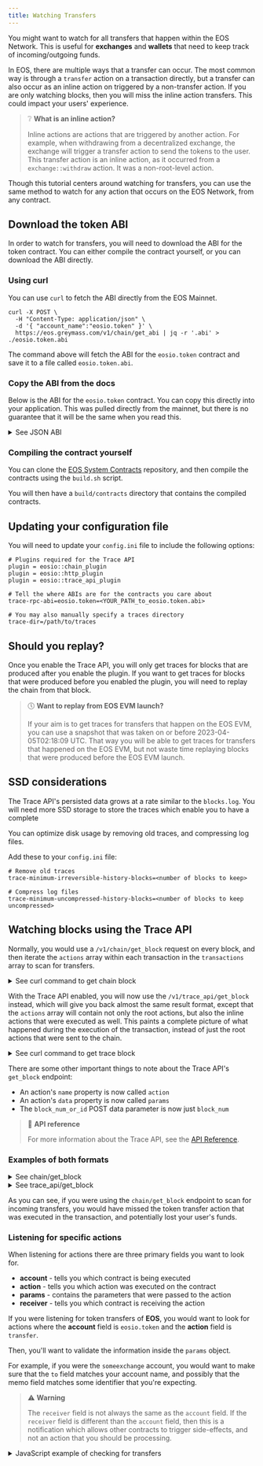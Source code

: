 ```yaml
---
title: Watching Transfers
---
```


You might want to watch for all transfers that happen within the EOS Network. This is useful for **exchanges** and 
**wallets** that need to keep track of incoming/outgoing funds.

In EOS, there are multiple ways that a transfer can occur. The most common way is through a `transfer` action on a transaction
directly, but a transfer can also occur as an inline action on triggered by a non-transfer action. If you are only
watching blocks, then you will miss the inline action transfers. This could impact your users' experience.

> ❔ **What is an inline action?**
>
> Inline actions are actions that are triggered by another action. For example, when withdrawing from a decentralized 
> exchange, the exchange will trigger a transfer action to send the tokens to the user. This transfer action is an inline
> action, as it occurred from a `exchange::withdraw` action. It was a non-root-level action.

Though this tutorial centers around watching for transfers, you can use the same method to watch for any action that
occurs on the EOS Network, from any contract.

## Download the token ABI

In order to watch for transfers, you will need to download the ABI for the token contract. You can either compile the 
contract yourself, or you can download the ABI directly.

### Using curl

You can use `curl` to fetch the ABI directly from the EOS Mainnet.

```shell
curl -X POST \
  -H "Content-Type: application/json" \
  -d '{ "account_name":"eosio.token" }' \
  https://eos.greymass.com/v1/chain/get_abi | jq -r '.abi' > ./eosio.token.abi
```

The command above will fetch the ABI for the `eosio.token` contract and save it to a file called `eosio.token.abi`.

### Copy the ABI from the docs

Below is the ABI for the `eosio.token` contract. You can copy this directly into your application.
This was pulled directly from the mainnet, but there is no guarantee that it will be the same when you
read this.

<details>
    <summary>See JSON ABI</summary>

```json
{
  "account_name": "eosio.token",
  "abi": {
    "version": "eosio::abi/1.1",
    "types": [],
    "structs": [
      {
        "name": "account",
        "base": "",
        "fields": [
          {
            "name": "balance",
            "type": "asset"
          }
        ]
      },
      {
        "name": "close",
        "base": "",
        "fields": [
          {
            "name": "owner",
            "type": "name"
          },
          {
            "name": "symbol",
            "type": "symbol"
          }
        ]
      },
      {
        "name": "create",
        "base": "",
        "fields": [
          {
            "name": "issuer",
            "type": "name"
          },
          {
            "name": "maximum_supply",
            "type": "asset"
          }
        ]
      },
      {
        "name": "currency_stats",
        "base": "",
        "fields": [
          {
            "name": "supply",
            "type": "asset"
          },
          {
            "name": "max_supply",
            "type": "asset"
          },
          {
            "name": "issuer",
            "type": "name"
          }
        ]
      },
      {
        "name": "issue",
        "base": "",
        "fields": [
          {
            "name": "to",
            "type": "name"
          },
          {
            "name": "quantity",
            "type": "asset"
          },
          {
            "name": "memo",
            "type": "string"
          }
        ]
      },
      {
        "name": "open",
        "base": "",
        "fields": [
          {
            "name": "owner",
            "type": "name"
          },
          {
            "name": "symbol",
            "type": "symbol"
          },
          {
            "name": "ram_payer",
            "type": "name"
          }
        ]
      },
      {
        "name": "retire",
        "base": "",
        "fields": [
          {
            "name": "quantity",
            "type": "asset"
          },
          {
            "name": "memo",
            "type": "string"
          }
        ]
      },
      {
        "name": "transfer",
        "base": "",
        "fields": [
          {
            "name": "from",
            "type": "name"
          },
          {
            "name": "to",
            "type": "name"
          },
          {
            "name": "quantity",
            "type": "asset"
          },
          {
            "name": "memo",
            "type": "string"
          }
        ]
      }
    ],
    "actions": [
      {
        "name": "close",
        "type": "close",
        "ricardian_contract": "---\nspec_version: \"0.2.0\"\ntitle: Close Token Balance\nsummary: 'Close {{nowrap owner}}’s zero quantity balance'\nicon: https://raw.githubusercontent.com/cryptokylin/eosio.contracts/v1.7.0/contracts/icons/token.png#207ff68b0406eaa56618b08bda81d6a0954543f36adc328ab3065f31a5c5d654\n---\n\n{{owner}} agrees to close their zero quantity balance for the {{symbol_to_symbol_code symbol}} token.\n\nRAM will be refunded to the RAM payer of the {{symbol_to_symbol_code symbol}} token balance for {{owner}}."
      },
      {
        "name": "create",
        "type": "create",
        "ricardian_contract": "---\nspec_version: \"0.2.0\"\ntitle: Create New Token\nsummary: 'Create a new token'\nicon: https://raw.githubusercontent.com/cryptokylin/eosio.contracts/v1.7.0/contracts/icons/token.png#207ff68b0406eaa56618b08bda81d6a0954543f36adc328ab3065f31a5c5d654\n---\n\n{{$action.account}} agrees to create a new token with symbol {{asset_to_symbol_code maximum_supply}} to be managed by {{issuer}}.\n\nThis action will not result any any tokens being issued into circulation.\n\n{{issuer}} will be allowed to issue tokens into circulation, up to a maximum supply of {{maximum_supply}}.\n\nRAM will deducted from {{$action.account}}’s resources to create the necessary records."
      },
      {
        "name": "issue",
        "type": "issue",
        "ricardian_contract": "---\nspec_version: \"0.2.0\"\ntitle: Issue Tokens into Circulation\nsummary: 'Issue {{nowrap quantity}} into circulation and transfer into {{nowrap to}}’s account'\nicon: https://raw.githubusercontent.com/cryptokylin/eosio.contracts/v1.7.0/contracts/icons/token.png#207ff68b0406eaa56618b08bda81d6a0954543f36adc328ab3065f31a5c5d654\n---\n\nThe token manager agrees to issue {{quantity}} into circulation, and transfer it into {{to}}’s account.\n\n{{#if memo}}There is a memo attached to the transfer stating:\n{{memo}}\n{{/if}}\n\nIf {{to}} does not have a balance for {{asset_to_symbol_code quantity}}, or the token manager does not have a balance for {{asset_to_symbol_code quantity}}, the token manager will be designated as the RAM payer of the {{asset_to_symbol_code quantity}} token balance for {{to}}. As a result, RAM will be deducted from the token manager’s resources to create the necessary records.\n\nThis action does not allow the total quantity to exceed the max allowed supply of the token."
      },
      {
        "name": "open",
        "type": "open",
        "ricardian_contract": "---\nspec_version: \"0.2.0\"\ntitle: Open Token Balance\nsummary: 'Open a zero quantity balance for {{nowrap owner}}'\nicon: https://raw.githubusercontent.com/cryptokylin/eosio.contracts/v1.7.0/contracts/icons/token.png#207ff68b0406eaa56618b08bda81d6a0954543f36adc328ab3065f31a5c5d654\n---\n\n{{ram_payer}} agrees to establish a zero quantity balance for {{owner}} for the {{symbol_to_symbol_code symbol}} token.\n\nIf {{owner}} does not have a balance for {{symbol_to_symbol_code symbol}}, {{ram_payer}} will be designated as the RAM payer of the {{symbol_to_symbol_code symbol}} token balance for {{owner}}. As a result, RAM will be deducted from {{ram_payer}}’s resources to create the necessary records."
      },
      {
        "name": "retire",
        "type": "retire",
        "ricardian_contract": "---\nspec_version: \"0.2.0\"\ntitle: Remove Tokens from Circulation\nsummary: 'Remove {{nowrap quantity}} from circulation'\nicon: https://raw.githubusercontent.com/cryptokylin/eosio.contracts/v1.7.0/contracts/icons/token.png#207ff68b0406eaa56618b08bda81d6a0954543f36adc328ab3065f31a5c5d654\n---\n\nThe token manager agrees to remove {{quantity}} from circulation, taken from their own account.\n\n{{#if memo}} There is a memo attached to the action stating:\n{{memo}}\n{{/if}}"
      },
      {
        "name": "transfer",
        "type": "transfer",
        "ricardian_contract": "---\nspec_version: \"0.2.0\"\ntitle: Transfer Tokens\nsummary: 'Send {{nowrap quantity}} from {{nowrap from}} to {{nowrap to}}'\nicon: https://raw.githubusercontent.com/cryptokylin/eosio.contracts/v1.7.0/contracts/icons/transfer.png#5dfad0df72772ee1ccc155e670c1d124f5c5122f1d5027565df38b418042d1dd\n---\n\n{{from}} agrees to send {{quantity}} to {{to}}.\n\n{{#if memo}}There is a memo attached to the transfer stating:\n{{memo}}\n{{/if}}\n\nIf {{from}} is not already the RAM payer of their {{asset_to_symbol_code quantity}} token balance, {{from}} will be designated as such. As a result, RAM will be deducted from {{from}}’s resources to refund the original RAM payer.\n\nIf {{to}} does not have a balance for {{asset_to_symbol_code quantity}}, {{from}} will be designated as the RAM payer of the {{asset_to_symbol_code quantity}} token balance for {{to}}. As a result, RAM will be deducted from {{from}}’s resources to create the necessary records."
      }
    ],
    "tables": [
      {
        "name": "accounts",
        "index_type": "i64",
        "key_names": [],
        "key_types": [],
        "type": "account"
      },
      {
        "name": "stat",
        "index_type": "i64",
        "key_names": [],
        "key_types": [],
        "type": "currency_stats"
      }
    ],
    "ricardian_clauses": [],
    "error_messages": [],
    "abi_extensions": [],
    "variants": [],
    "action_results": []
  }
}
```

</details>

### Compiling the contract yourself

You can clone the [EOS System Contracts](https://github.com/eosnetworkfoundation/eos-system-contracts/) repository,
and then compile the contracts using the `build.sh` script.

You will then have a `build/contracts` directory that contains the compiled contracts.

## Updating your configuration file

You will need to update your `config.ini` file to include the following options:

```shell
# Plugins required for the Trace API
plugin = eosio::chain_plugin
plugin = eosio::http_plugin
plugin = eosio::trace_api_plugin

# Tell the where ABIs are for the contracts you care about 
trace-rpc-abi=eosio.token=<YOUR_PATH_to_eosio.token.abi>

# You may also manually specify a traces directory
trace-dir=/path/to/traces
```

## Should you replay?

Once you enable the Trace API, you will only get traces for blocks that are produced after you enable the plugin. 
If you want to get traces for blocks that were produced before you enabled the plugin, you will need to replay the chain
from that block.

> 🕔 **Want to replay from EOS EVM launch?**
> 
> If your aim is to get traces for transfers that happen on the EOS EVM, you can use a snapshot that was taken on or before
> 2023-04-05T02:18:09 UTC. That way you will be able to get traces for transfers that happened on the EOS EVM, but not 
> waste time replaying blocks that were produced before the EOS EVM launch.

## SSD considerations

The Trace API's persisted data grows at a rate similar to the `blocks.log`. You will need more SSD storage to store the
traces which enable you to have a complete 

You can optimize disk usage by removing old traces, and compressing log files.

Add these to your `config.ini` file:
```shell
# Remove old traces
trace-minimum-irreversible-history-blocks=<number of blocks to keep>

# Compress log files
trace-minimum-uncompressed-history-blocks=<number of blocks to keep uncompressed>
```

## Watching blocks using the Trace API

Normally, you would use a `/v1/chain/get_block` request on every block, and then iterate the `actions` array within each
transaction in the `transactions` array to scan for transfers.

<details>
    <summary>See curl command to get chain block</summary>

```shell
curl -X POST \
   -H "Content-Type: application/json" \
   -d '{ "block_num_or_id": 2 }' \
   http://127.0.0.1:8888/v1/chain/get_block | jq
```

</details>

With the Trace API enabled, you will now use the `/v1/trace_api/get_block` instead, which will give you back almost the same result format, 
except that the `actions` array will contain not only the root actions, but also the inline actions that were executed as well. 
This paints a complete picture of what happened during the execution of the transaction, instead of just the root actions that were sent to the chain.

<details>
    <summary>See curl command to get trace block</summary>

```shell
curl -X POST \
   -H "Content-Type: application/json" \
   -d '{ "block_num": 2 }' \
   http://127.0.0.1:8888/v1/trace_api/get_block | jq
```

</details>

There are some other important things to note about the Trace API's `get_block` endpoint:
- An action's `name` property is now called `action`
- An action's `data` property is now called `params`
- The `block_num_or_id` POST data parameter is now just `block_num`

> 📄 **API reference**
>
> For more information about the Trace API, see the [API Reference](https://docs.eosnetwork.com/apis/leap/latest/trace_api.api).


### Examples of both formats

<details>
    <summary>See chain/get_block</summary>

```json
{
  "timestamp": "2023-06-02T15:10:56.500",
  "producer": "eosio",
  "confirmed": 0,
  "previous": "000000140022c6320e45d8d390e686b6ce6148db4d602884be01776ad8d18c46",
  "transaction_mroot": "430716daff9428cf0327dd9fd08478295a4422bf303b13a74d88379a5e89ff5f",
  "action_mroot": "3ee0e97056c1c592ee755d9d26e178d810dba8c0af57410632fc0e7c4ac9f9a0",
  "schedule_version": 0,
  "new_producers": null,
  "producer_signature": "SIG_K1_KiSmFVmh498vHRj5rzWvFKo1zJDV2vUv5hfQVwpyj1GtYF1wSedAkJ2zihMWMjFWxqZmWVJZtW3wCFLBtAEDTSxjK7deQV",
  "transactions": [
    {
      "status": "executed",
      "cpu_usage_us": 192,
      "net_usage_words": 17,
      "trx": {
        "id": "1c073fe57292a253ea18cd7075c5420301038197806eeda51e94a33ce63be935",
        "signatures": [
          "SIG_K1_KVPDUxX5DbokbpYj9VgNZw3AZHu9HCLcH2CJbMhJuY2MfcufaLcaRz3KAwLJd12JkoR6r1EUN2XeTVjrDtorKFMiMwnd4f"
        ],
        "compression": "none",
        "packed_context_free_data": "",
        "context_free_data": [],
        "packed_trx": "9e067a641300ba187bdd00000000010000e82a01ea3055000000dcdcd4b2e3010000000000000e3d00000000a8ed3232270000000000000e3da08601000000000004454f5300000000a0d8340d75a524c50631323334353600",
        "transaction": {
          "expiration": "2023-06-02T15:11:26",
          "ref_block_num": 19,
          "ref_block_prefix": 3715831994,
          "max_net_usage_words": 0,
          "max_cpu_usage_ms": 0,
          "delay_sec": 0,
          "context_free_actions": [],
          "actions": [
            {
              "account": "eosio.dex",
              "name": "withdraw",
              "authorization": [
                {
                  "actor": "bob",
                  "permission": "active"
                }
              ],
              "data": {
                "account": "bob",
                "quantity": "10.0000 EOS",
                "to": "someexchange",
                "memo": "123456"
              },
              "hex_data": "0000000000000e3da08601000000000004454f5300000000a0d8340d75a524c506313233343536"
            }
          ]
        }
      }
    }
  ],
  "id": "000000157b7f9e05cf80f8861df6e6bda357230ed7c8a29409d5c5d823fc0a1f",
  "block_num": 21,
  "ref_block_prefix": 2264432847
}
```
</details>

<details>
    <summary>See trace_api/get_block</summary>

```json
{
  "id": "000000157b7f9e05cf80f8861df6e6bda357230ed7c8a29409d5c5d823fc0a1f",
  "number": 21,
  "previous_id": "000000140022c6320e45d8d390e686b6ce6148db4d602884be01776ad8d18c46",
  "status": "irreversible",
  "timestamp": "2023-06-02T15:10:56.500Z",
  "producer": "eosio",
  "transaction_mroot": "430716daff9428cf0327dd9fd08478295a4422bf303b13a74d88379a5e89ff5f",
  "action_mroot": "3ee0e97056c1c592ee755d9d26e178d810dba8c0af57410632fc0e7c4ac9f9a0",
  "schedule_version": 0,
  "transactions": [
    {
      "id": "2529fa879b6a4d7a75f892ab2ee9ace8c322355c2700c713b38c5b4aba023c2b",
      "block_num": 21,
      "block_time": "2023-06-02T15:10:56.500",
      "producer_block_id": null,
      "actions": [
        {
          "global_sequence": 50,
          "receiver": "eosio",
          "account": "eosio",
          "action": "onblock",
          "authorization": [
            {
              "account": "eosio",
              "permission": "active"
            }
          ],
          "data": "008619580000000000ea3055000000000013ce0c73faba187bdd5bce9432d8a5505b8da7a0a88a89d4c063d27b770000000000000000000000000000000000000000000000000000000000000000ceb2eeb65028c5680dfc06486faad42bfd7ff4c6e3b211058eff625d0d1f212f000000000000",
          "return_value": ""
        }
      ],
      "status": "executed",
      "cpu_usage_us": 100,
      "net_usage_words": 0,
      "signatures": [],
      "transaction_header": {
        "expiration": "2023-06-02T15:10:57",
        "ref_block_num": 20,
        "ref_block_prefix": 3554166030,
        "max_net_usage_words": 0,
        "max_cpu_usage_ms": 0,
        "delay_sec": 0
      }
    },
    {
      "id": "1c073fe57292a253ea18cd7075c5420301038197806eeda51e94a33ce63be935",
      "block_num": 21,
      "block_time": "2023-06-02T15:10:56.500",
      "producer_block_id": null,
      "actions": [
        {
          "global_sequence": 51,
          "receiver": "eosio.dex",
          "account": "eosio.dex",
          "action": "withdraw",
          "authorization": [
            {
              "account": "bob",
              "permission": "active"
            }
          ],
          "data": "0000000000000e3da08601000000000004454f5300000000a0d8340d75a524c506313233343536",
          "return_value": ""
        },
        {
          "global_sequence": 52,
          "receiver": "eosio.token",
          "account": "eosio.token",
          "action": "transfer",
          "authorization": [
            {
              "account": "eosio.dex",
              "permission": "active"
            }
          ],
          "data": "0000e82a01ea3055a0d8340d75a524c5a08601000000000004454f530000000006313233343536",
          "return_value": "",
          "params": {
            "from": "eosio.dex",
            "to": "someexchange",
            "quantity": "10.0000 EOS",
            "memo": "123456"
          }
        },
        {
          "global_sequence": 53,
          "receiver": "eosio.dex",
          "account": "eosio.token",
          "action": "transfer",
          "authorization": [
            {
              "account": "eosio.dex",
              "permission": "active"
            }
          ],
          "data": "0000e82a01ea3055a0d8340d75a524c5a08601000000000004454f530000000006313233343536",
          "return_value": "",
          "params": {
            "from": "eosio.dex",
            "to": "someexchange",
            "quantity": "10.0000 EOS",
            "memo": "123456"
          }
        },
        {
          "global_sequence": 54,
          "receiver": "someexchange",
          "account": "eosio.token",
          "action": "transfer",
          "authorization": [
            {
              "account": "eosio.dex",
              "permission": "active"
            }
          ],
          "data": "0000e82a01ea3055a0d8340d75a524c5a08601000000000004454f530000000006313233343536",
          "return_value": "",
          "params": {
            "from": "eosio.dex",
            "to": "someexchange",
            "quantity": "10.0000 EOS",
            "memo": "123456"
          }
        }
      ],
      "status": "executed",
      "cpu_usage_us": 192,
      "net_usage_words": 17,
      "signatures": [
        "SIG_K1_KVPDUxX5DbokbpYj9VgNZw3AZHu9HCLcH2CJbMhJuY2MfcufaLcaRz3KAwLJd12JkoR6r1EUN2XeTVjrDtorKFMiMwnd4f"
      ],
      "transaction_header": {
        "expiration": "2023-06-02T15:11:26",
        "ref_block_num": 19,
        "ref_block_prefix": 3715831994,
        "max_net_usage_words": 0,
        "max_cpu_usage_ms": 0,
        "delay_sec": 0
      }
    }
  ]
}

```
</details>

As you can see, if you were using the `chain/get_block` endpoint to scan for incoming transfers, you would have missed 
the token transfer action that was executed in the transaction, and potentially lost your user's funds.

### Listening for specific actions

When listening for actions there are three primary fields you want to look for. 

- **account** - tells you which contract is being executed
- **action** - tells you which action was executed on the contract
- **params** - contains the parameters that were passed to the action
- **receiver** - tells you which contract is receiving the action

If you were listening for token transfers of **EOS**, you would want to look for actions where the
**account** field is `eosio.token` and the **action** field is `transfer`.

Then, you'll want to validate the information inside the `params` object.

For example, if you were the `someexchange` account, you would want to make sure that the `to` field matches your account 
name, and possibly that the memo field matches some identifier that you're expecting.

> ⚠ **Warning**
> 
> The `receiver` field is not always the same as the `account` field. If the `receiver` field is different than the 
> `account` field, then this is a notification which allows other contracts to trigger side-effects, and not an action 
> that you should be processing.

<details>
    <summary>JavaScript example of checking for transfers</summary>

```javascript
const YOUR_ACCOUNT = "someexchange";

const result = await fetch('https://your.node/v1/trace_api/get_block', {
    method: 'POST',
    body: JSON.stringify({
        block_num: NEXT_BLOCK_NUM
    })
}).then(res => res.json())

for(let transaction of result.transactions) {
    for(let action of transaction.actions) {
        if(
            // This is the smart contract that is being executed
            action.account === 'eosio.token' 
            // This is the receiver of this action, if it is not the same as 
            // the account, then this is a notification
            && action.receiver === "eosio.token" 
            // This is the action that is being executed
            && action.action === 'transfer'
        ) {
            // We now know that this is a transfer action, and it is not 
            // a notification, so we can check the params
            if(action.params.to === YOUR_ACCOUNT) {
                
                // This transfer is for us, so we can do something with it
                const { quantity, memo } = action.params;
                // ... 
            }
        }
    }
}

```
</details>

